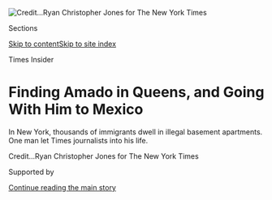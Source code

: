 <div id="app">

<div>

<div>

<div>

</div>

<div data-aria-hidden="false">

<div id="site-content" data-role="main">

<div>

<div class="css-1aor85t" style="opacity:0.000000001;z-index:-1;visibility:hidden">

<div class="css-1hqnpie">

<div class="css-epjblv">

<span class="css-17xtcya">[Reader
Center](/section/reader-center)</span><span class="css-x15j1o">|</span><span class="css-fwqvlz">Finding
Amado in Queens, and Going With Him to
Mexico</span>

</div>

<div class="css-k008qs">

<div class="css-1iwv8en">

<span class="css-18z7m18"></span>

<div>

</div>

</div>

<span class="css-1n6z4y">https://nyti.ms/2BBj40L</span>

<div class="css-1705lsu">

<div class="css-4xjgmj">

<div class="css-4skfbu" data-role="toolbar" data-aria-label="Social Media Share buttons, Save button, and Comments Panel with current comment count" data-testid="share-tools">

  - 
  - 
  - 
  - 
    
    <div class="css-6n7j50">
    
    </div>

  - 
  - 

</div>

</div>

</div>

</div>

</div>

</div>

<div class="css-11qgg8s">

</div>

<div id="fullBleedHeaderContent">

<div class="css-1mre5cn">

![<span class="css-cnj6d5 e1z0qqy90" itemprop="copyrightHolder"><span class="css-1ly73wi e1tej78p0">Credit...</span><span><span>Ryan
Christopher Jones for The New York
Times</span></span></span>](https://static01.graylady3jvrrxbe.onion/images/2019/10/24/insider/24insider-amado3/24insider-amado3-articleLarge.jpg?quality=75&auto=webp&disable=upscale)

</div>

<div class="css-hy7cq4">

<div class="css-6cn7ki">

<div class="NYTAppHideMasthead css-1bcu9v6 e1suatyy0">

<div class="section css-1o1qe8k e1suatyy2">

<div class="css-cu5p7t er09x8g0">

<div class="css-6n7j50">

</div>

<span class="css-1dv1kvn">Sections</span>

[Skip to content](#site-content)[Skip to site index](#site-index)

</div>

<div class="css-10698na e1huz5gh0">

</div>

</div>

</div>

Times Insider

<div class="css-1sojcmr ehdk2mb0">

# Finding Amado in Queens, and Going With Him to Mexico

</div>

In New York, thousands of immigrants dwell in illegal basement
apartments. One man let Times journalists into his
life.

</div>

</div>

<div class="css-nwzfg5 e1gnum310">

<span class="css-1f9pvn2 reader-center"></span><span class="css-cnj6d5 e1z0qqy90" itemprop="copyrightHolder"><span class="css-1ly73wi e1tej78p0">Credit...</span><span><span>Ryan
Christopher Jones for The New York Times</span></span></span>

</div>

<div id="sponsor-wrapper" class="css-1hyfx7x">

<div id="sponsor-slug" class="css-19vbshk">

Supported by

</div>

[Continue reading the main
story](#after-sponsor)

<div id="sponsor" class="ad sponsor-wrapper" style="text-align:center;height:100%;display:block">

</div>

<div id="after-sponsor">

</div>

</div>

<div class="css-1wx1auc e1gnum311">

<div class="css-18e8msd">

<div class="css-vp77d3 epjyd6m0">

<div class="css-1baulvz">

By [<span class="css-1baulvz last-byline" itemprop="name">John
Otis</span>](https://www.nytimes3xbfgragh.onion/by/john-otis)

</div>

</div>

  - 
    
    <div class="css-ld3wwf e16638kd2">
    
    Oct. 23,
    2019
    
    </div>

  - 
    
    <div class="css-4xjgmj">
    
    <div class="css-d8bdto" data-role="toolbar" data-aria-label="Social Media Share buttons, Save button, and Comments Panel with current comment count" data-testid="share-tools">
    
      - 
      - 
      - 
      - 
        
        <div class="css-6n7j50">
        
        </div>
    
      - 
      - 
    
    </div>
    
    </div>

</div>

</div>

</div>

<div class="section meteredContent css-1r7ky0e" name="articleBody" itemprop="articleBody">

<div class="css-1fanzo5 StoryBodyCompanionColumn">

<div class="css-53u6y8">

[*Times
Insider*](https://www.nytimes3xbfgragh.onion/series/times-insider)
*explains who we are and what we do, and delivers behind-the-scenes
insights into how our journalism comes together.*

The greatest challenge to reporting on one of New York City’s biggest
open secrets was not a dearth of subjects, it was their unwillingness to
talk.

Nikita Stewart, a Metro reporter, wanted to spotlight the multitudes of
people living in illegal basement apartments in Queens. The cellar
residences, often overcrowded and unsafe, are occupied primarily by
immigrants.

“People in Queens already know, but people outside Queens — now you know
how people are living underground,” Ms. Stewart said.

</div>

</div>

<div class="css-1fanzo5 StoryBodyCompanionColumn">

<div class="css-53u6y8">

Because of their precarious legal status, many tenants refused to talk
or to be photographed.

Except for Amado, a 50-something man born in Mexico, in possession of a
green card, who has lived in the United States for 29 years. (The Times
identified him only by his first name.)

His forthcoming nature, coupled with the rapport he developed with the
photographer Ryan Christopher Jones, led to a pivot for the project.
Amado became the narrative spine, the human face, of a complex story
about illegal housing, immigration and sacrifice.

Amado’s home is a dark, cramped basement quarters that he shares with
several others. They are not friends. Amado and his roommate know very
little about each other. Amado works at a restaurant six days a week and
sends most of his income to family in Coatzingo, Mexico, including his
wife and two stepdaughters.

His monotonous worker-bee routine, state of privation and lack of social
life made it difficult for Mr. Jones to create compelling visuals.

</div>

</div>

<div class="css-79elbk" data-testid="photoviewer-wrapper">

<div class="css-z3e15g" data-testid="photoviewer-wrapper-hidden">

</div>

<div class="css-1a48zt4 ehw59r15" data-testid="photoviewer-children">

![<span class="css-16f3y1r e13ogyst0" data-aria-hidden="true">Amado
works six days a week at a restaurant in Jackson Heights, Queens. In New
York, he lives a quiet social life outside of work, sending most of his
earnings to
Mexico.</span><span class="css-cnj6d5 e1z0qqy90" itemprop="copyrightHolder"><span class="css-1ly73wi e1tej78p0">Credit...</span><span>Ryan
Christopher Jones for The New York
Times</span></span>](https://static01.graylady3jvrrxbe.onion/images/2019/10/24/insider/24insider-amado2/merlin_152933322_9686085c-5997-4bf9-9a5d-dfd3a6aea440-articleLarge.jpg?quality=75&auto=webp&disable=upscale)

</div>

</div>

<div class="css-1fanzo5 StoryBodyCompanionColumn">

<div class="css-53u6y8">

“How do you make an interesting photo of a guy in his underlit apartment
watching TV, talking to his wife via text on his phone?” Mr. Jones said.

</div>

</div>

<div class="css-1fanzo5 StoryBodyCompanionColumn">

<div class="css-53u6y8">

A decision was made to broaden the story to include Amado’s life on the
other side of the border. Mr. Jones would join Amado on one of his
biannual trips to Mexico and document a lesser-seen element of the
migrant experience.

“You see a lot of stories about immigration, but you never really see
what the sacrifice is, what these guys are giving up, and the lives that
are kind of left behind,” said Jeffrey Furticella, the photo editor on
the project.

Within hours of arriving in his homeland, Amado’s shift in posture,
countenance and energy was remarkable; he became ebullient, ditching his
baseball cap for a ranchero hat, Mr. Jones said.

“He really did come alive,” Mr. Jones
said.

</div>

</div>

<div class="css-79elbk" data-testid="photoviewer-wrapper">

<div class="css-z3e15g" data-testid="photoviewer-wrapper-hidden">

</div>

<div class="css-1a48zt4 ehw59r15" data-testid="photoviewer-children">

<div class="css-1xdhyk6 erfvjey0">

<span class="css-1ly73wi e1tej78p0">Image</span>

<div class="css-zjzyr8">

<div data-testid="lazyimage-container" style="height:257.77777777777777px">

</div>

</div>

</div>

<span class="css-16f3y1r e13ogyst0" data-aria-hidden="true">Amado with
his wife and stepdaughter in Coatzingo, Mexico, where he returns twice a
year. There, a transformation takes
place.</span><span class="css-cnj6d5 e1z0qqy90" itemprop="copyrightHolder"><span class="css-1ly73wi e1tej78p0">Credit...</span><span>Ryan
Christopher Jones for The New York
Times</span></span>

</div>

</div>

<div class="css-79elbk" data-testid="photoviewer-wrapper">

<div class="css-z3e15g" data-testid="photoviewer-wrapper-hidden">

</div>

<div class="css-1a48zt4 ehw59r15" data-testid="photoviewer-children">

<div class="css-1xdhyk6 erfvjey0">

<span class="css-1ly73wi e1tej78p0">Image</span>

<div class="css-zjzyr8">

<div data-testid="lazyimage-container" style="height:257.77777777777777px">

</div>

</div>

</div>

<span class="css-16f3y1r e13ogyst0" data-aria-hidden="true">In Mexico,
he is a community man with a piece of land and
crops.</span><span class="css-cnj6d5 e1z0qqy90" itemprop="copyrightHolder"><span class="css-1ly73wi e1tej78p0">Credit...</span><span>Ryan
Christopher Jones for The New York Times</span></span>

</div>

</div>

<div class="css-1fanzo5 StoryBodyCompanionColumn">

<div class="css-53u6y8">

Photographs captured Amado bonding with his family members; attending
parties with friends and loved ones; and devoting time to precious
leisure, swimming in a desert basin or watching television, which had
been purchased with Amado’s remittances.

</div>

</div>

<div class="css-1fanzo5 StoryBodyCompanionColumn">

<div class="css-53u6y8">

“It gives a much more nuanced view of how money and the economy work
within the immigrant culture,” said Mr. Jones. “People come to the
United States, they work, they send money back to their families, but we
actually never see the fruits of those labors back home.”

The project had been conceived as one that leaned heavily on
photographs. It’s in Thursday’s newspaper as a stand-alone section, and
was published in a visually innovative online format, something Ms.
Stewart had championed.

“We just want people to be able to have easier access to my stories and
feel more engaged with the people I’m writing about,” she said.

</div>

</div>

<div>

</div>

<div class="css-1fanzo5 StoryBodyCompanionColumn">

<div class="css-53u6y8">

And yet, the stark contrast between Amado’s two realities surpassed
expectations.

“It’s heartbreaking,” Mr. Furticella said. “It’s a really sad, complete
portrait of his life.”

Ms. Stewart, meanwhile, pursued additional story leads. With great
effort, she tracked down others living in illegal, ramshackle
households. Those willing to speak became the subjects of vignettes in
the larger piece.

“It’s important to write about how people survive in the city,” Ms.
Stewart said. “Everybody should have an opportunity to live here, and
unfortunately some people have to live in less-than-desirable places.”

</div>

</div>

<div class="css-1fanzo5 StoryBodyCompanionColumn">

<div class="css-53u6y8">

The project’s threads came together over a much longer time period than
anticipated, roughly nine months. Those delays came with benefits,
however, particularly where Amado and Mr. Jones were concerned.

“It took an investment of time and in the relationship to accumulate the
moments and make these contemplative photographs,” Mr. Furticella said.
“It’s easy to reduce ideas like this piece to stereotypes and common
misconceptions, and I think that what’s successful here and what’s taken
us so long is making sure that we’ve shown Amado the respect that he
deserves.”

</div>

</div>

<div class="css-79elbk" data-testid="photoviewer-wrapper">

<div class="css-z3e15g" data-testid="photoviewer-wrapper-hidden">

</div>

<div class="css-1a48zt4 ehw59r15" data-testid="photoviewer-children">

<div class="css-1xdhyk6 erfvjey0">

<span class="css-1ly73wi e1tej78p0">Image</span>

<div class="css-zjzyr8">

<div data-testid="lazyimage-container" style="height:257.77777777777777px">

</div>

</div>

</div>

<span class="css-16f3y1r e13ogyst0" data-aria-hidden="true">Many people
who live in basement apartments wouldn’t speak due to their their
precarious legal status. Amado is in possession of a green card and
developed a rapport with the photographer for the project, Ryan
Christopher
Jones.</span><span class="css-cnj6d5 e1z0qqy90" itemprop="copyrightHolder"><span class="css-1ly73wi e1tej78p0">Credit...</span><span>Ryan
Christopher Jones for The New York Times</span></span>

</div>

</div>

<div class="css-1fanzo5 StoryBodyCompanionColumn">

<div class="css-53u6y8">

-----

Follow the [@ReaderCenter](https://twitter.com/readercenter) on Twitter
for more coverage highlighting your perspectives and experiences and for
insight into how we work.

</div>

</div>

</div>

<div>

</div>

<div>

</div>

<div>

</div>

<div>

<div id="bottom-wrapper" class="css-1ede5it">

<div id="bottom-slug" class="css-l9onyx">

Advertisement

</div>

[Continue reading the main
story](#after-bottom)

<div id="bottom" class="ad bottom-wrapper" style="text-align:center;height:100%;display:block;min-height:90px">

</div>

<div id="after-bottom">

</div>

</div>

</div>

</div>

</div>

## Site Index

<div>

</div>

## Site Information Navigation

  - [© <span>2020</span> <span>The New York Times
    Company</span>](https://help.nytimes3xbfgragh.onion/hc/en-us/articles/115014792127-Copyright-notice)

<!-- end list -->

  - [NYTCo](https://www.nytco.com/)
  - [Contact
    Us](https://help.nytimes3xbfgragh.onion/hc/en-us/articles/115015385887-Contact-Us)
  - [Work with us](https://www.nytco.com/careers/)
  - [Advertise](https://nytmediakit.com/)
  - [T Brand Studio](http://www.tbrandstudio.com/)
  - [Your Ad
    Choices](https://www.nytimes3xbfgragh.onion/privacy/cookie-policy#how-do-i-manage-trackers)
  - [Privacy](https://www.nytimes3xbfgragh.onion/privacy)
  - [Terms of
    Service](https://help.nytimes3xbfgragh.onion/hc/en-us/articles/115014893428-Terms-of-service)
  - [Terms of
    Sale](https://help.nytimes3xbfgragh.onion/hc/en-us/articles/115014893968-Terms-of-sale)
  - [Site
    Map](https://spiderbites.nytimes3xbfgragh.onion)
  - [Help](https://help.nytimes3xbfgragh.onion/hc/en-us)
  - [Subscriptions](https://www.nytimes3xbfgragh.onion/subscription?campaignId=37WXW)

</div>

</div>

</div>

</div>
